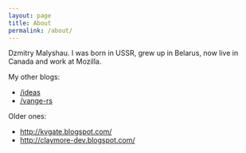 ```yaml
---
layout: page
title: About
permalink: /about/
---
```


Dzmitry Malyshau.
I was born in USSR, grew up in Belarus, now live in Canada and work at Mozilla.

My other blogs:
  - [/ideas](https://kvark.github.io/ideas)
  - [/vange-rs](https://kvark.github.io/vange-rs)

Older ones:
  - http://kvgate.blogspot.com/
  - http://claymore-dev.blogspot.com/
